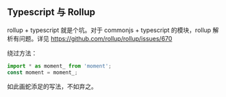 ## Typescript 与 Rollup

rollup + typescript 就是个坑。对于 commonjs + typescript 的模块，rollup 解析有问题。详见 https://github.com/rollup/rollup/issues/670

绕过方法：

```js
import * as moment_ from 'moment';
const moment = moment_;
```

如此画蛇添足的写法，不如弃之。
